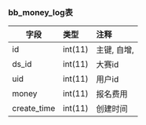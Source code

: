 ### bb_money_log表
  
| 字段        | 类型 |    注释 |
| -------- |:------|:------|
|id| int(11) |   主键, 自增, |  
|ds_id| int(11) |  大赛id |  
|uid| int(11) |   用户id |  
|money| int(11) |   报名费用 |  
|create_time| int(11) |  创建时间 |  

